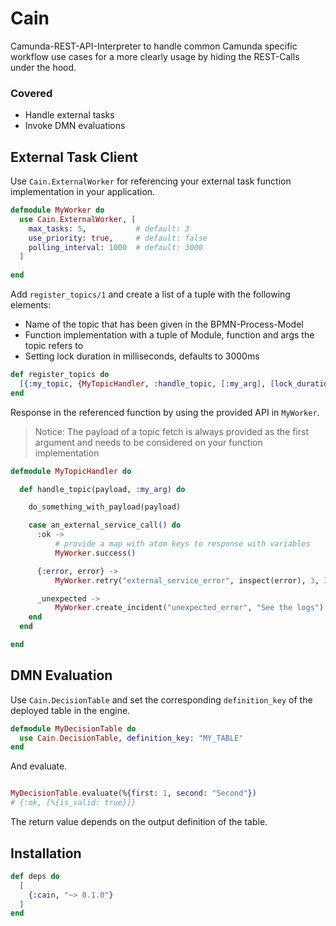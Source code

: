 # Cain
Camunda-REST-API-Interpreter to handle common Camunda specific workflow use cases for a more clearly usage by hiding the REST-Calls under the hood.

### Covered

- Handle external tasks
- Invoke DMN evaluations

## External Task Client

Use `Cain.ExternalWorker` for referencing your external task function implementation in your application.

```elixir
defmodule MyWorker do
  use Cain.ExternalWorker, [
    max_tasks: 5,           # default: 3
    use_priority: true,     # default: false
    polling_interval: 1000  # default: 3000
  ]
  
end
```


Add `register_topics/1` and create a list of a tuple with the following elements:
- Name of the topic that has been given in the BPMN-Process-Model
- Function implementation with a tuple of Module, function and args the topic refers to
- Setting lock duration in milliseconds, defaults to 3000ms

```elixir
def register_topics do
  [{:my_topic, {MyTopicHandler, :handle_topic, [:my_arg], [lock_duration: 5000]}]
end
```

Response in the referenced function by using the provided API in `MyWorker`.
> Notice: The payload of a topic fetch is always provided as the first argument and needs to be considered on your function implementation

```elixir
defmodule MyTopicHandler do

  def handle_topic(payload, :my_arg) do

    do_something_with_payload(payload)

    case an_external_service_call() do
      :ok -> 
          # provide a map with atom keys to response with variables
          MyWorker.success()

      {:error, error} -> 
          MyWorker.retry("external_service_error", inspect(error), 3, 3000)

      _unexpected -> 
          MyWorker.create_incident("unexpected_error", "See the logs")
    end
  end

end
```

## DMN Evaluation

Use `Cain.DecisionTable` and set the corresponding `definition_key` of the deployed table in the engine.

```elixir
defmodule MyDecisionTable do
  use Cain.DecisionTable, definition_key: "MY_TABLE"
end
```
And evaluate.
```elixir

MyDecisionTable.evaluate(%{first: 1, second: "Second"})
# {:ok, [%{is_valid: true}]}
```

The return value depends on the output definition of the table. 

## Installation

<!-- If [available in Hex](https://hex.pm/docs/publish), the package can be installed
by adding `cain` to your list of dependencies in `mix.exs`: -->

```elixir
def deps do
  [
    {:cain, "~> 0.1.0"}
  ]
end
```
<!-- 
Documentation can be generated with [ExDoc](https://github.com/elixir-lang/ex_doc)
and published on [HexDocs](https://hexdocs.pm). Once published, the docs can
be found at [https://hexdocs.pm/cain](https://hexdocs.pm/cain). -->

